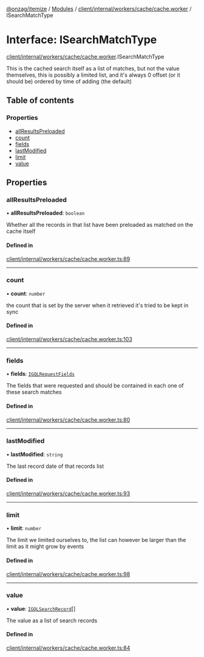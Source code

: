 [@onzag/itemize](../README.md) / [Modules](../modules.md) / [client/internal/workers/cache/cache.worker](../modules/client_internal_workers_cache_cache_worker.md) / ISearchMatchType

# Interface: ISearchMatchType

[client/internal/workers/cache/cache.worker](../modules/client_internal_workers_cache_cache_worker.md).ISearchMatchType

This is the cached search itself as a list of matches, but not the value
themselves, this is possibly a limited list, and it's always 0 offset
(or it should be) ordered by time of adding (the default)

## Table of contents

### Properties

- [allResultsPreloaded](client_internal_workers_cache_cache_worker.ISearchMatchType.md#allresultspreloaded)
- [count](client_internal_workers_cache_cache_worker.ISearchMatchType.md#count)
- [fields](client_internal_workers_cache_cache_worker.ISearchMatchType.md#fields)
- [lastModified](client_internal_workers_cache_cache_worker.ISearchMatchType.md#lastmodified)
- [limit](client_internal_workers_cache_cache_worker.ISearchMatchType.md#limit)
- [value](client_internal_workers_cache_cache_worker.ISearchMatchType.md#value)

## Properties

### allResultsPreloaded

• **allResultsPreloaded**: `boolean`

Whether all the records in that list have been preloaded
as matched on the cache itself

#### Defined in

[client/internal/workers/cache/cache.worker.ts:89](https://github.com/onzag/itemize/blob/5c2808d3/client/internal/workers/cache/cache.worker.ts#L89)

___

### count

• **count**: `number`

the count that is set by the server when it retrieved
it's tried to be kept in sync

#### Defined in

[client/internal/workers/cache/cache.worker.ts:103](https://github.com/onzag/itemize/blob/5c2808d3/client/internal/workers/cache/cache.worker.ts#L103)

___

### fields

• **fields**: [`IGQLRequestFields`](gql_querier.IGQLRequestFields.md)

The fields that were requested and should be contained
in each one of these search matches

#### Defined in

[client/internal/workers/cache/cache.worker.ts:80](https://github.com/onzag/itemize/blob/5c2808d3/client/internal/workers/cache/cache.worker.ts#L80)

___

### lastModified

• **lastModified**: `string`

The last record date of that records list

#### Defined in

[client/internal/workers/cache/cache.worker.ts:93](https://github.com/onzag/itemize/blob/5c2808d3/client/internal/workers/cache/cache.worker.ts#L93)

___

### limit

• **limit**: `number`

The limit we limited ourselves to, the list can however
be larger than the limit as it might grow by events

#### Defined in

[client/internal/workers/cache/cache.worker.ts:98](https://github.com/onzag/itemize/blob/5c2808d3/client/internal/workers/cache/cache.worker.ts#L98)

___

### value

• **value**: [`IGQLSearchRecord`](gql_querier.IGQLSearchRecord.md)[]

The value as a list of search records

#### Defined in

[client/internal/workers/cache/cache.worker.ts:84](https://github.com/onzag/itemize/blob/5c2808d3/client/internal/workers/cache/cache.worker.ts#L84)

